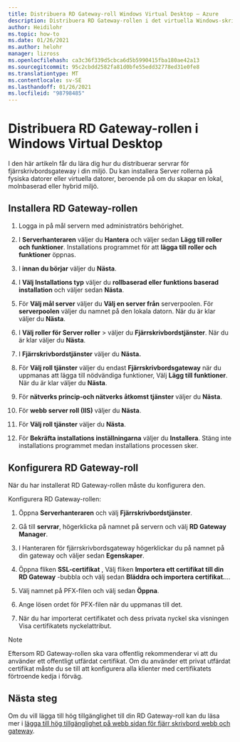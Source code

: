 ```yaml
---
title: Distribuera RD Gateway-roll Windows Virtual Desktop – Azure
description: Distribuera RD Gateway-rollen i det virtuella Windows-skrivbordet.
author: Heidilohr
ms.topic: how-to
ms.date: 01/26/2021
ms.author: helohr
manager: lizross
ms.openlocfilehash: ca3c36f339d5cbca6d5b5990415fba180ae42a13
ms.sourcegitcommit: 95c2cbdd2582fa81d0bfe55edd32778ed31e0fe8
ms.translationtype: MT
ms.contentlocale: sv-SE
ms.lasthandoff: 01/26/2021
ms.locfileid: "98798485"
---
```

# <a name="deploy-the-rd-gateway-role-in-windows-virtual-desktop"></a>Distribuera RD Gateway-rollen i Windows Virtual Desktop

I den här artikeln får du lära dig hur du distribuerar servrar för fjärrskrivbordsgateway i din miljö. Du kan installera Server rollerna på fysiska datorer eller virtuella datorer, beroende på om du skapar en lokal, molnbaserad eller hybrid miljö.

## <a name="install-the-rd-gateway-role"></a>Installera RD Gateway-rollen

1. Logga in på mål servern med administratörs behörighet.

2. I **Serverhanteraren** väljer du **Hantera** och väljer sedan **Lägg till roller och funktioner**. Installations programmet för att **lägga till roller och funktioner** öppnas.

3. I **innan du börjar** väljer du **Nästa**.

4. I **Välj Installations typ** väljer du **rollbaserad eller funktions baserad installation** och väljer sedan **Nästa**.

5. För **Välj mål server** väljer du **Välj en server från** serverpoolen. För **serverpoolen** väljer du namnet på den lokala datorn. När du är klar väljer du **Nästa**.

6. I **Välj roller för Server roller**  >  väljer du **Fjärrskrivbordstjänster**. När du är klar väljer du **Nästa**.

7. I **Fjärrskrivbordstjänster** väljer du **Nästa.**

8. För **Välj roll tjänster** väljer du endast **Fjärrskrivbordsgateway** när du uppmanas att lägga till nödvändiga funktioner, Välj **Lägg till funktioner**. När du är klar väljer du **Nästa**.

9. För **nätverks princip-och nätverks åtkomst tjänster** väljer du **Nästa**.

10. För **webb server roll (IIS)** väljer du **Nästa**.

11. För **Välj roll tjänster** väljer du **Nästa**.

12. För **Bekräfta installations inställningarna** väljer du **Installera**. Stäng inte installations programmet medan installations processen sker.

## <a name="configure-rd-gateway-role"></a>Konfigurera RD Gateway-roll

När du har installerat RD Gateway-rollen måste du konfigurera den.

Konfigurera RD Gateway-rollen:

1. Öppna **Serverhanteraren** och välj **Fjärrskrivbordstjänster**.

2. Gå till **servrar**, högerklicka på namnet på servern och välj **RD Gateway Manager**.

3. I Hanteraren för fjärrskrivbordsgateway högerklickar du på namnet på din gateway och väljer sedan **Egenskaper**.

4. Öppna fliken **SSL-certifikat** , Välj fliken **Importera ett certifikat till din RD Gateway** -bubbla och välj sedan **Bläddra och importera certifikat.**...

5. Välj namnet på PFX-filen och välj sedan **Öppna**.

6. Ange lösen ordet för PFX-filen när du uppmanas till det.

7. När du har importerat certifikatet och dess privata nyckel ska visningen Visa certifikatets nyckelattribut.

>[!NOTE]
>Eftersom RD Gateway-rollen ska vara offentlig rekommenderar vi att du använder ett offentligt utfärdat certifikat. Om du använder ett privat utfärdat certifikat måste du se till att konfigurera alla klienter med certifikatets förtroende kedja i förväg.

## <a name="next-steps"></a>Nästa steg

Om du vill lägga till hög tillgänglighet till din RD Gateway-roll kan du läsa mer i [lägga till hög tillgänglighet på webb sidan för fjärr skrivbord webb och gateway](/windows-server/remote/remote-desktop-services/rds-rdweb-gateway-ha).